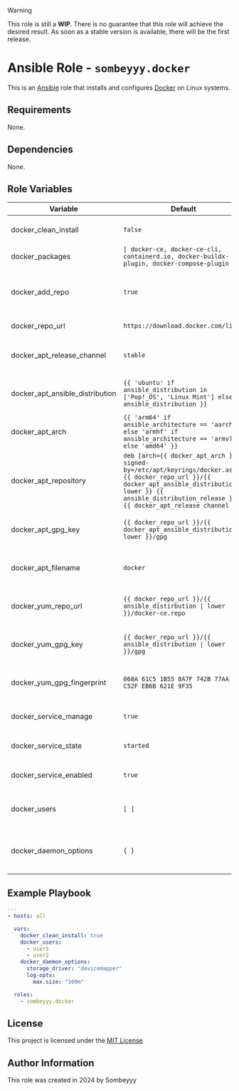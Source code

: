 > [!WARNING]
> This role is still a **WIP**. There is no guarantee that this role will achieve the desired result.
> As soon as a stable version is available, there will be the first release.

# Ansible Role - `sombeyyy.docker`

This is an [Ansible](https://www.ansible.com) role that installs and configures [Docker](https://www.docker.com) on
Linux systems.

## Requirements

None.

## Dependencies

None.

## Role Variables

| Variable                        | Default                                                                                                                                                                                                            | Description                                                                                                             |
|---------------------------------|--------------------------------------------------------------------------------------------------------------------------------------------------------------------------------------------------------------------|-------------------------------------------------------------------------------------------------------------------------|
| docker_clean_install            | `false`                                                                                                                                                                                                            | Removes the Docker Engine and all Docker objects on target                                                              |
| docker_packages                 | `[ docker-ce, docker-ce-cli, containerd.io, docker-buildx-plugin, docker-compose-plugin ]`                                                                                                                         | List of packages to be installed                                                                                        |
| docker_add_repo                 | `true`                                                                                                                                                                                                             | Whether a Docker repository should be added or not. If `false`, the repository mus be added independently               |
| docker_repo_url                 | `https://download.docker.com/linux`                                                                                                                                                                                | The base URL to the Docker repository                                                                                   |
| docker_apt_release_channel      | `stable`                                                                                                                                                                                                           | The release channel for the repository (only for Debian-based operating systems)                                        |
| docker_apt_ansible_distribution | `{{ 'ubuntu' if ansible_distribution in ['Pop!_OS', 'Linux Mint'] else ansible_distribution }}`                                                                                                                    | The distribution of the target (only for Debian-based operating systems)                                                |
| docker_apt_arch                 | `{{ 'arm64' if ansible_architecture == 'aarch64' else 'armhf' if ansible_architecture == 'armv7l' else 'amd64' }}`                                                                                                 | The architecture of the target (only for Debian-based operating systems)                                                |
| docker_apt_repository           | `deb [arch={{ docker_apt_arch }} signed-by=/etc/apt/keyrings/docker.asc] {{ docker_repo_url }}/{{ docker_apt_ansible_distribution \| lower }} {{ ansible_distribution_release }} {{ docker_apt_release channel }}` | The Docker repository URL (only for Debian-based operating systems)                                                     |
| docker_apt_gpg_key              | `{{ docker_repo_url }}/{{ docker_apt_ansible_distribution \| lower }}/gpg`                                                                                                                                         | The GPG key for the Docker Repository (only for Debian-based operating systems)                                         |
| docker_apt_filename             | `docker`                                                                                                                                                                                                           | The name of the Docker Repository filename (only for Debian-based operating systems)                                    |
| docker_yum_repo_url             | `{{ docker_repo_url }}/{{ ansible_distirbution \| lower }}/docker-ce.repo`                                                                                                                                         | The Docker repository URL (only for RedHat-based operating systems)                                                     |
| docker_yum_gpg_key              | `{{ docker_repo_url }}/{{ ansible_distribution \| lower }}/gpg`                                                                                                                                                    | The GPG key for the Docker Repository (only for RedHat-based operating systems)                                         |
| docker_yum_gpg_fingerprint      | `060A 61C5 1B55 8A7F 742B 77AA C52F EB6B 621E 9F35`                                                                                                                                                                | The fingerprint of the GPG key (only for RedHat-based operating systems)                                                |
| docker_service_manage           | `true`                                                                                                                                                                                                             | Whether the Docker service should be managed ot nor                                                                     |
| docker_service_state            | `started`                                                                                                                                                                                                          | The status that the Docker service should have                                                                          |
| docker_service_enabled          | `true`                                                                                                                                                                                                             | Whether the Docker service should start on boot                                                                         |
| docker_users                    | `[ ]`                                                                                                                                                                                                              | A list of users to be added to the `docker` group (so they can use Docker on the machine)                               |
| docker_daemon_options           | `{ }`                                                                                                                                                                                                              | Custom `dockerd` options can be configured through this dictionary representing the json file `/etc/docker/daemon.json` |

## Example Playbook

```yaml
---
- hosts: all

  vars:
    docker_clean_install: true
    docker_users:
      - user1
      - user2
    docker_daemon_options:
      storage_driver: "devicemapper"
      log-opts:
        max.size: "100m"

  roles:
    - sombeyyy.docker
```

## License

This project is licensed under the [MIT License](LICENSE)

## Author Information

This role was created in 2024 by Sombeyyy
